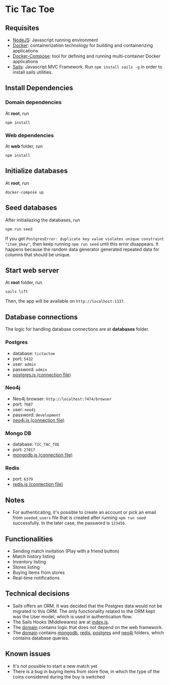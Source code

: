 # Tic Tac Toe


## Requisites

- [NodeJS](https://nodejs.org/en/): Javascript running environment
- [Docker](https://docs.docker.com/engine/install/): containerization technology for building and containerizing applications
- [Docker-Compose](https://docs.docker.com/compose/install/): tool for defining and running multi-container Docker applications
- [Sails](https://sailsjs.com/get-started): Javascript MVC Framework. Run `npm install sails -g` in order to install sails utilities. 


## Install Dependencies

### Domain dependencies

At **root**, run

```
npm install
```

### Web dependencies

At **web** folder, run

```
npm install
```


## Initialize databases

At **root**, run

```
docker-compose up
```


## Seed databases

After initialiazing the databases, run

```
npm run seed
```

If you get `PostgresError: duplicate key value violates unique constraint "item_pkey"`, then keep running `npm run seed` until this error disappears.
It happens because the random data generator generated repeated data for columns that should be unique.


## Start web server

At **root** folder, run

```
sails lift
```

Then, the app will be available on `http://localhost:1337`.


## Database connections

The logic for handling database connections are at **databases** folder.

### Postgres

- database: `tictactoe`
- port: `5432`
- user: `admin`
- password: `admin`
- [postgres.js (connection file)](/databases/postgres.js)


### Neo4j

- Neo4j browser: `http://localhost:7474/browser`
- port: `7687`
- user: `neo4j`
- password: `development`
- [neo4j.js (connection file)](/databases/neo4j.js)

### Mongo DB

- database: `TIC_TAC_TOE`
- port: `27017`
- [mongodb.js (connection file)](/databases/mongodb.js)

### Redis

- port: `6379`
- [redis.js (connection file)](/databases/redis.js)


## Notes

- For authenticating, it's possible to create an account or pick an email from `seeded_users` file that is created after running `npm run seed` successfully. In the later case, the password is `123456`.


## Functionalities

- Sending match invitation (Play with a friend button)
- Match history listing
- Inventory listing
- Stores listing
- Buying items from stores
- Real-time notifications

## Technical decisions

- Sails offers an ORM. It was decided that the Postgres data would not be migrated to this ORM. 
  The only functionality related to the ORM kept was the User model, which is used in authentication flow.
- The Sails Hooks (Middlewares) are at [index.js](/web/api/hooks/custom/index.js).
- The [domain](/domain/) contains logic that does not depend on the web framework.
- The [domain](/domain/) contains [mongodb](/domain/mongodb/), [redis](/domain/redis/), [postgres](/domain/postgres/) and [neo4j](/domain/neo4j/) folders, which contains database queries.

## Known issues

- It's not possible to start a new match yet
- There is a bug in buying items from store flow, in which the type of the coins considered during the buy is switched